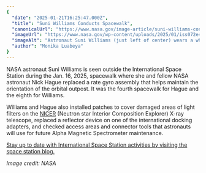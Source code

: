 ```yaml
---
{
  "date": "2025-01-21T16:25:47.000Z",
  "title": "Suni Williams Conducts Spacewalk",
  "canonicalUrl": "https://www.nasa.gov/image-article/suni-williams-conducts-spacewalk/",
  "imageUrl": "https://www.nasa.gov/wp-content/uploads/2025/01/iss072e487421orig.jpg",
  "imageAlt": "Astronaut Suni Williams (just left of center) wears a white spacesuit while she conducts a spacewalk outside of the International Space Station.",
  "author": "Monika Luabeya"
}
---
```


NASA astronaut Suni Williams is seen outside the International Space Station during the Jan. 16, 2025, spacewalk where she and fellow NASA astronaut Nick Hague replaced a rate gyro assembly that helps maintain the orientation of the orbital outpost. It was the fourth spacewalk for Hague and the eighth for Williams.

Williams and Hague also installed patches to cover damaged areas of light filters on the [NICER](https://science.nasa.gov/missions/station/iss-research/nicer/astronauts-to-patch-up-nasas-nicer-telescope/) (Neutron star Interior Composition Explorer) X-ray telescope, replaced a reflector device on one of the international docking adapters, and checked access areas and connector tools that astronauts will use for future Alpha Magnetic Spectrometer maintenance.

[Stay up to date with International Space Station activities by visiting the space station blog.](https://blogs.nasa.gov/spacestation/)

_Image credit: NASA_
